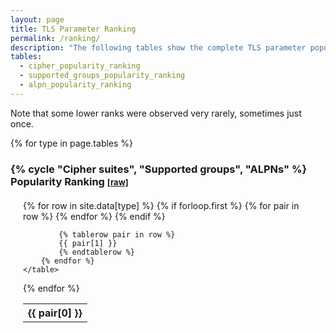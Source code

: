 ```yaml
---
layout: page
title: TLS Parameter Ranking
permalink: /ranking/
description: "The following tables show the complete TLS parameter popularity ranking from the paper together with the percentage of targets (IP address + domain name) supporting the specific value."
tables:
  - cipher_popularity_ranking
  - supported_groups_popularity_ranking
  - alpn_popularity_ranking
---
```



<style type="text/css">
    .tableContainer {
        height: 350px;
        overflow: scroll;
        margin: 20px;
    }

    .table {
        position: sticky;
        top: 0;
        width: 100%;
    }

</style>

Note that some lower ranks were observed very rarely, sometimes just once.

{% for type in page.tables %}

### {% cycle "Cipher suites", "Supported groups", "ALPNs" %} Popularity Ranking <font size=2><strong><a href="https://github.com/tumi8/dissectls/blob/gh_pages/_data/{{ type }}.csv">[raw]</a></strong></font>

<div class="tableContainer">
    <table class="table">
        {% for row in site.data[type] %}
            {% if forloop.first %}
            <tr>
            {% for pair in row %}
                <th>{{ pair[0] }}</th>
            {% endfor %}
            </tr>
            {% endif %}

            {% tablerow pair in row %}
            {{ pair[1] }}
            {% endtablerow %}
        {% endfor %}
    </table>
</div>

{% endfor %}





